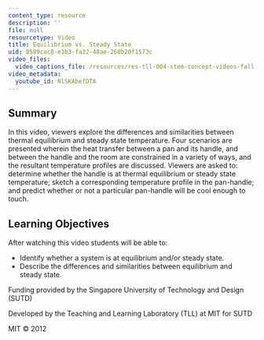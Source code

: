 ```yaml
---
content_type: resource
description: ''
file: null
resourcetype: Video
title: Equilibrium vs. Steady State
uid: 8589cac8-e1b3-fa32-48ae-268b20f1573c
video_files:
  video_captions_file: /resources/res-tll-004-stem-concept-videos-fall-2013/videos/equilibrium/equilibrium-vs.-steady-state/NlSKAbefDTA.vtt
video_metadata:
  youtube_id: NlSKAbefDTA
---
```


Summary
-------

In this video, viewers explore the differences and similarities between thermal equilibrium and steady state temperature. Four scenarios are presented wherein the heat transfer between a pan and its handle, and between the handle and the room are constrained in a variety of ways, and the resultant temperature profiles are discussed. Viewers are asked to: determine whether the handle is at thermal equilibrium or steady state temperature; sketch a corresponding temperature profile in the pan-handle; and predict whether or not a particular pan-handle will be cool enough to touch.

Learning Objectives
-------------------

After watching this video students will be able to:

*   Identify whether a system is at equilibrium and/or steady state.
*   Describe the differences and similarities between equilibrium and steady state.

Funding provided by the Singapore University of Technology and Design (SUTD)

Developed by the Teaching and Learning Laboratory (TLL) at MIT for SUTD

MIT © 2012